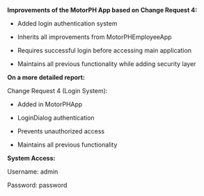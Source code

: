 **Improvements of the MotorPH App based on Change Request 4:**

- Added login authentication system

- Inherits all improvements from MotorPHEmployeeApp
  
- Requires successful login before accessing main application
  
- Maintains all previous functionality while adding security layer

**On a more detailed report:**

Change Request 4 (Login System):

- Added in MotorPHApp
  
- LoginDialog authentication

- Prevents unauthorized access
  
- Maintains all previous functionality

**System Access:**

Username: admin

Password: password

